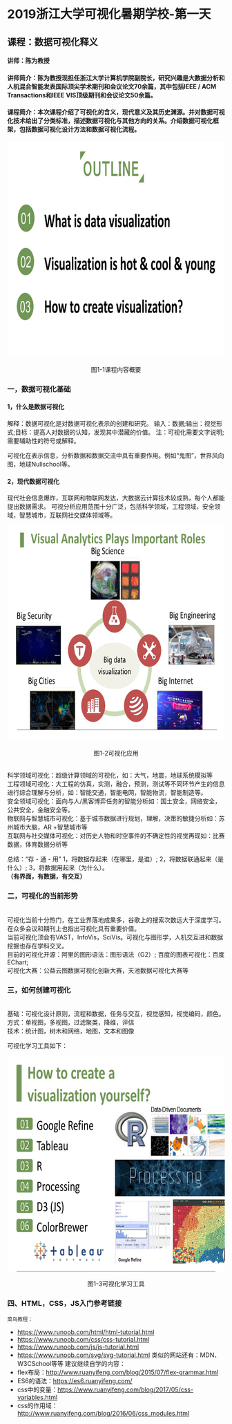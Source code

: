 # 2019浙江大学可视化暑期学校-第一天
## 课程：数据可视化释义
#### 讲师：陈为教授
#### 讲师简介：陈为教授现担任浙江大学计算机学院副院长，研究兴趣是大数据分析和人机混合智能发表国际顶尖学术期刊和会议论文70余篇，其中包括IEEE / ACM Transactions和IEEE VIS顶级期刊和会议论文50余篇。
#### 课程简介：本次课程介绍了可视化的含义，现代意义及其历史渊源。并对数据可视化技术给出了分类标准，描述数据可视化与其他方向的关系。介绍数据可视化框架，包括数据可视化设计方法和数据可视化流程。

<div align=center><img width="800" height="500" src="https://github.com/caiyiqing/Summer-school-notes/blob/master/first_day_file/%20first_day_notes/1-1.jpg"/></div>
<p align=center size="16">图1-1课程内容概要<p>

### 一，数据可视化基础
#### 1，什么是数据可视化
  解释：数据可视化是对数据可视化表示的创建和研究。
  输入：数据;输出：视觉形式;目标：提高人对数据的认知，发现其中潜藏的价值。
  注：可视化需要文字说明;需要辅助性的符号或解释。

可视化在表示信息，分析数据和数据交流中具有重要作用。例如“鬼图”，世界风向图，地球Nullschool等。

#### 2，现代数据可视化
  现代社会信息爆炸，互联网和物联网发达，大数据云计算技术较成熟，每个人都能提出数据需求。
  可视分析应用范围十分广泛，包括科学领域，工程领域，安全领域，智慧城市，互联网社交媒体领域等。

<div align=center><img width="800" height="500" src="https://github.com/caiyiqing/Summer-school-notes/blob/master/first_day_file/%20first_day_notes/1-2.jpg"/></div>
<p align=center size="16">图1-2可视化应用<p>

<br>科学领域可视化：超级计算领域的可视化，如：大气，地震，地球系统模拟等
<br>工程领域可视化：大工程的仿真，实测，融合，预测，测试等不同环节产生的信息进行综合理解与分析，如：智能交通，智能电网，智能物流，智能制造等。
<br>安全领域可视化：面向与人/黑客博弈任务的智能分析如：国土安全，网络安全，公共安全，金融安全等。
<br>物联网与智慧城市可视化：基于城市数据进行规划，理解，决策的敏捷分析如：苏州城市大脑，AR +智慧城市等
<br>互联网与社交媒体可视化：对历史人物和时空事件的不确定性的视觉再现如：比赛数据，体育数据分析等

总结：“存 - 通 - 用” 1，将数据存起来（在哪里，是谁）; 2，将数据联通起来（是什么）; 3，将数据用起来（为什么）。
<br>**（有界面，有数据，有交互）**

### 二，可视化的当前形势
<br>可视化当前十分热门，在工业界落地成果多，谷歌上的搜索次数远大于深度学习。在众多会议和期刊上也指出可视化具有重要价值。
<br>当前可视化顶会有VAST，InfoVis，SciVis。可视化与图形学，人机交互进和数据挖掘也存在学科交叉。
<br>目前的可视化开源：阿里的图形语法：图形语法（G2）; 百度的图表可视化：百度EChart;
<br>可视化大赛：公益云图数据可视化创新大赛，天池数据可视化大赛等


### 三，如何创建可视化
<br>基础：可视化设计原则，流程和数据，任务与交互，视觉感知，视觉编码，颜色。
<br>方式：单视图，多视图，过滤聚类，降维，评估
<br>技术：统计图，树木和网络，地图，文本和图像

可视化学习工具如下：

<div align=center><img width="800" height="500" src="https://github.com/caiyiqing/Summer-school-notes/blob/master/first_day_file/%20first_day_notes/1-3.jpg"/></div>
<p align=center size="16">图1-3可视化学习工具<p>
 
 ### 四、HTML，CSS，JS入门参考链接
    菜鸟教程：
* https://www.runoob.com/html/html-tutorial.html
* https://www.runoob.com/css/css-tutorial.html
* https://www.runoob.com/js/js-tutorial.html
* https://www.runoob.com/svg/svg-tutorial.html
    类似的网站还有：MDN、W3CSchool等等
    建议继续自学的内容：
* flex布局：http://www.ruanyifeng.com/blog/2015/07/flex-grammar.html
* ES6的语法：https://es6.ruanyifeng.com/
* css中的变量：https://www.ruanyifeng.com/blog/2017/05/css-variables.html
* css的作用域：http://www.ruanyifeng.com/blog/2016/06/css_modules.html

